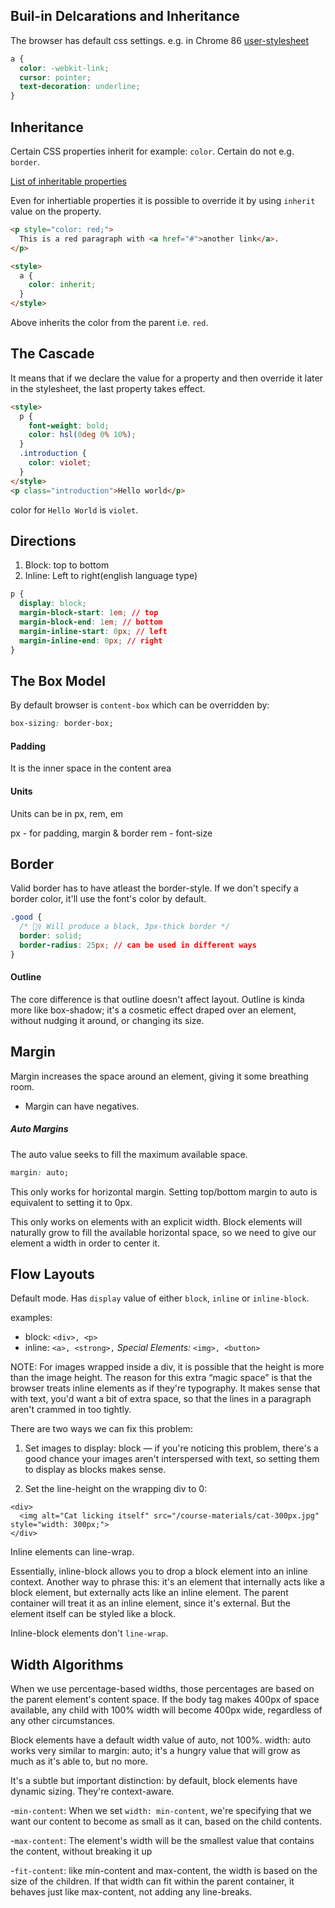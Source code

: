 ## Buil-in Delcarations and Inheritance

The browser has default css settings. e.g. in Chrome 86 [user-stylesheet](https://source.chromium.org/chromium/chromium/src/+/master:third_party/blink/renderer/core/html/resources/html.css)

```css
a {
  color: -webkit-link;
  cursor: pointer;
  text-decoration: underline;
}
```

## Inheritance

Certain CSS properties inherit for example: `color`. Certain do not e.g. `border`.

[List of inheritable properties](https://www.sitepoint.com/css-inheritance-introduction/#list-css-properties-inherit)

Even for inhertiable properties it is possible to override it by using `inherit` value on the property.

```html
<p style="color: red;">
  This is a red paragraph with <a href="#">another link</a>.
</p>

<style>
  a {
    color: inherit;
  }
</style>
```

Above inherits the color from the parent i.e. `red`.

## The Cascade

It means that if we declare the value for a property and then override it later in the stylesheet, the last property takes effect.

```html
<style>
  p {
    font-weight: bold;
    color: hsl(0deg 0% 10%);
  }
  .introduction {
    color: violet;
  }
</style>
<p class="introduction">Hello world</p>
```

color for `Hello World` is `violet`.

## Directions

1. Block: top to bottom
2. Inline: Left to right(english language type)

```css
p {
  display: block;
  margin-block-start: 1em; // top
  margin-block-end: 1em; // bottom
  margin-inline-start: 0px; // left
  margin-inline-end: 0px; // right
}
```

## The Box Model

By default browser is `content-box` which can be overridden by:

```css
box-sizing: border-box;
```

#### Padding

It is the inner space in the content area

#### Units

Units can be in px, rem, em

px - for padding, margin & border
rem - font-size

## Border

Valid border has to have atleast the border-style. If we don't specify a border color, it'll use the font's color by default.

```css
.good {
  /* 🙆‍♀️ Will produce a black, 3px-thick border */
  border: solid;
  border-radius: 25px; // can be used in different ways
}
```

#### Outline

The core difference is that outline doesn't affect layout. Outline is kinda more like box-shadow; it's a cosmetic effect draped over an element, without nudging it around, or changing its size.

## Margin

Margin increases the space around an element, giving it some breathing room.

- Margin can have negatives.

##### Auto Margins

The auto value seeks to fill the maximum available space.

```css
margin: auto;
```

This only works for horizontal margin. Setting top/bottom margin to auto is equivalent to setting it to 0px.

This only works on elements with an explicit width. Block elements will naturally grow to fill the available horizontal space, so we need to give our element a width in order to center it.

## Flow Layouts

Default mode.
Has `display` value of either `block`, `inline` or `inline-block`.

examples:

- block: `<div>, <p>`
- inline: `<a>, <strong>,`
  _Special Elements:_ `<img>, <button>`

NOTE: For images wrapped inside a div, it is possible that the height is more than the image height. The reason for this extra “magic space” is that the browser treats inline elements as if they're typography. It makes sense that with text, you'd want a bit of extra space, so that the lines in a paragraph aren't crammed in too tightly.

There are two ways we can fix this problem:

1. Set images to display: block — if you're noticing this problem, there's a good chance your images aren't interspersed with text, so setting them to display as blocks makes sense.

2. Set the line-height on the wrapping div to 0:

```
<div>
  <img alt="Cat licking itself" src="/course-materials/cat-300px.jpg" style="width: 300px;">
</div>
```

Inline elements can line-wrap.

Essentially, inline-block allows you to drop a block element into an inline context. Another way to phrase this: it's an element that internally acts like a block element, but externally acts like an inline element. The parent container will treat it as an inline element, since it's external. But the element itself can be styled like a block.

Inline-block elements don't `line-wrap`.

## Width Algorithms

When we use percentage-based widths, those percentages are based on the parent element's content space. If the body tag makes 400px of space available, any child with 100% width will become 400px wide, regardless of any other circumstances.

Block elements have a default width value of auto, not 100%. width: auto works very similar to margin: auto; it's a hungry value that will grow as much as it's able to, but no more.

It's a subtle but important distinction: by default, block elements have dynamic sizing. They're context-aware.

-`min-content`: When we set `width: min-content`, we're specifying that we want our content to become as small as it can, based on the child contents. 

-`max-content`: The element's width will be the smallest value that contains the content, without breaking it up

-`fit-content`: like min-content and max-content, the width is based on the size of the children. If that width can fit within the parent container, it behaves just like max-content, not adding any line-breaks.